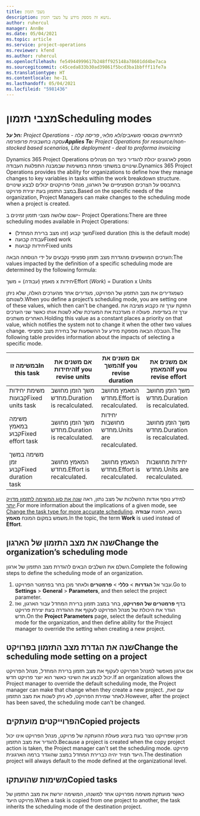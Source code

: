 ```yaml
---
title: מצבי תזמון
description: נושא זה מספק מידע על מצבי תזמון.
author: ruhercul
manager: AnnBe
ms.date: 05/04/2021
ms.topic: article
ms.service: project-operations
ms.reviewer: kfend
ms.author: ruhercul
ms.openlocfilehash: fe54944999617b248ff925148a78601dd4be7aca
ms.sourcegitcommit: c45ceda833b30ad39861f5bcd3ba1bbfff11fe7a
ms.translationtype: HT
ms.contentlocale: he-IL
ms.lasthandoff: 05/04/2021
ms.locfileid: "5981436"
---
```

# <a name="scheduling-modes"></a><span data-ttu-id="b25b4-103">מצבי תזמון</span><span class="sxs-lookup"><span data-stu-id="b25b4-103">Scheduling modes</span></span>

<span data-ttu-id="b25b4-104">_**חל על:** Project Operations לתרחישים מבוססי משאבים/לא מלאי, פריסה קלה - עסקה בחשבונית פרופורמה_</span><span class="sxs-lookup"><span data-stu-id="b25b4-104">_**Applies To:** Project Operations for resource/non-stocked based scenarios, Lite deployment - deal to proforma invoicing_</span></span>


<span data-ttu-id="b25b4-105">Dynamics 365 Project Operations מספק לארגונים יכולת להגדיר כיצד הם מנהלים שינויים במשתני מפתח במשימות שבמבנה התפלגות העבודה.</span><span class="sxs-lookup"><span data-stu-id="b25b4-105">Dynamics 365 Project Operations provides the ability for organizations to define how they manage changes to key variables in tasks within the work breakdown structure.</span></span> <span data-ttu-id="b25b4-106">בהתבסס על הצרכים הספציפיים של הארגון, מנהלי פרויקטים יכולים לבצע שינויים במצב התזמון בעת יצירת פרויקט.</span><span class="sxs-lookup"><span data-stu-id="b25b4-106">Based on the specific needs of the organization, Project Managers can make changes to the scheduling mode when a project is created.</span></span>

<span data-ttu-id="b25b4-107">ישנם שלושה מצבי תזמון זמינים ב- Project Operations:</span><span class="sxs-lookup"><span data-stu-id="b25b4-107">There are three scheduling modes available in Project Operations:</span></span>

  - <span data-ttu-id="b25b4-108">משך קבוע (זהו מצב ברירת המחדל)</span><span class="sxs-lookup"><span data-stu-id="b25b4-108">Fixed duration (this is the default mode)</span></span>
  - <span data-ttu-id="b25b4-109">עבודה קבועה</span><span class="sxs-lookup"><span data-stu-id="b25b4-109">Fixed work</span></span>
  - <span data-ttu-id="b25b4-110">יחידות קבועות</span><span class="sxs-lookup"><span data-stu-id="b25b4-110">Fixed units</span></span>

<span data-ttu-id="b25b4-111">הערכים המושפעים מהגדרת מצב תזמון ספציפי נקבעים על ידי הנוסחה הבאה:</span><span class="sxs-lookup"><span data-stu-id="b25b4-111">The values impacted by the definition of a specific scheduling mode are determined by the following formula:</span></span>

  <span data-ttu-id="b25b4-112">מאמץ (*עבודה*) = משך x יחידות</span><span class="sxs-lookup"><span data-stu-id="b25b4-112">Effort (*Work*) = Duration x Units</span></span>

<span data-ttu-id="b25b4-113">כשמגדירים את מצב התזמון של הפרויקט, מגדירים אחד מהערכים האלה, שלא ניתן לשנותם.</span><span class="sxs-lookup"><span data-stu-id="b25b4-113">When you define a project’s scheduling mode, you are setting one of these values, which then can't be changed.</span></span> <span data-ttu-id="b25b4-114">החזקת ערך זה כקבוע מציבה את ערך זה בעדיפות. פעולה זו מעדכנת את המערכת שלא לשנות אותו כאשר שני הערכים האחרים משתנים.</span><span class="sxs-lookup"><span data-stu-id="b25b4-114">Holding this value as a constant places a priority on that value, which notifies the system not to change it when the other two values change.</span></span> <span data-ttu-id="b25b4-115">הטבלה הבאה מספקת מידע על ההשפעות של בחירת מצב ספציפי.</span><span class="sxs-lookup"><span data-stu-id="b25b4-115">The following table provides information about the impacts of selecting a specific mode.</span></span>

| <span data-ttu-id="b25b4-116">**במשימה זו**</span><span class="sxs-lookup"><span data-stu-id="b25b4-116">**In this task**</span></span>             | <span data-ttu-id="b25b4-117">**אם משנים את היחידות**</span><span class="sxs-lookup"><span data-stu-id="b25b4-117">**If you revise units**</span></span>   | <span data-ttu-id="b25b4-118">**אם משנים את המשך**</span><span class="sxs-lookup"><span data-stu-id="b25b4-118">**If you revise duration**</span></span> | <span data-ttu-id="b25b4-119">**אם משנים את המאמץ**</span><span class="sxs-lookup"><span data-stu-id="b25b4-119">**If you revise effort**</span></span>  |
|----------------------|---------------------------|----------------------------|---------------------------|
| <span data-ttu-id="b25b4-120">משימת יחידות קבועות</span><span class="sxs-lookup"><span data-stu-id="b25b4-120">Fixed units task</span></span>     | <span data-ttu-id="b25b4-121">משך הזמן מחושב מחדש.</span><span class="sxs-lookup"><span data-stu-id="b25b4-121">Duration is recalculated.</span></span> | <span data-ttu-id="b25b4-122">המאמץ מחושב מחדש.</span><span class="sxs-lookup"><span data-stu-id="b25b4-122">Effort is recalculated.</span></span>    | <span data-ttu-id="b25b4-123">משך הזמן מחושב מחדש.</span><span class="sxs-lookup"><span data-stu-id="b25b4-123">Duration is recalculated.</span></span> |
| <span data-ttu-id="b25b4-124">משימה במאמץ קבוע</span><span class="sxs-lookup"><span data-stu-id="b25b4-124">Fixed effort task</span></span>    | <span data-ttu-id="b25b4-125">משך הזמן מחושב מחדש.</span><span class="sxs-lookup"><span data-stu-id="b25b4-125">Duration is recalculated.</span></span> | <span data-ttu-id="b25b4-126">יחידות מחושבות מחדש.</span><span class="sxs-lookup"><span data-stu-id="b25b4-126">Units are recalculated.</span></span>    | <span data-ttu-id="b25b4-127">משך הזמן מחושב מחדש.</span><span class="sxs-lookup"><span data-stu-id="b25b4-127">Duration is recalculated.</span></span> |
| <span data-ttu-id="b25b4-128">משימה במשך זמן קבוע</span><span class="sxs-lookup"><span data-stu-id="b25b4-128">Fixed duration task</span></span>  | <span data-ttu-id="b25b4-129">המאמץ מחושב מחדש.</span><span class="sxs-lookup"><span data-stu-id="b25b4-129">Effort is recalculated.</span></span>   | <span data-ttu-id="b25b4-130">המאמץ מחושב מחדש.</span><span class="sxs-lookup"><span data-stu-id="b25b4-130">Effort is recalculated.</span></span>    | <span data-ttu-id="b25b4-131">יחידות מחושבות מחדש.</span><span class="sxs-lookup"><span data-stu-id="b25b4-131">Units are recalculated.</span></span>   |

<span data-ttu-id="b25b4-132">למידע נוסף אודות ההשלכות של מצב נתון, ראה [שנה את סוג המשימה לתזמון מדויק יותר](https://support.microsoft.com/en-us/office/change-the-task-type-for-more-accurate-scheduling-b0b969ad-45bc-4e9e-8967-435587548a72).</span><span class="sxs-lookup"><span data-stu-id="b25b4-132">For more information about the implications of a given mode, see [Change the task type for more accurate scheduling](https://support.microsoft.com/en-us/office/change-the-task-type-for-more-accurate-scheduling-b0b969ad-45bc-4e9e-8967-435587548a72).</span></span> <span data-ttu-id="b25b4-133">בנושא, המונח **עבודה** משמש במקום המונח **מאמץ**.</span><span class="sxs-lookup"><span data-stu-id="b25b4-133">In the topic, the term **Work** is used instead of **Effort**.</span></span>

## <a name="change-the-organizations-scheduling-mode"></a><span data-ttu-id="b25b4-134">שנה את מצב התזמון של הארגון</span><span class="sxs-lookup"><span data-stu-id="b25b4-134">Change the organization’s scheduling mode</span></span>

<span data-ttu-id="b25b4-135">השלם את השלבים הבאים להגדרת מצב התזמון של ארגון.</span><span class="sxs-lookup"><span data-stu-id="b25b4-135">Complete the following steps to define the scheduling mode of an organization.</span></span>

1. <span data-ttu-id="b25b4-136">עבור אל **הגדרות** \> **כללי** \> **פרמטרים** ולאחר מכן בחר בפרמטר הפרויקט.</span><span class="sxs-lookup"><span data-stu-id="b25b4-136">Go to **Settings** \> **General** \> **Parameters**, and then select the project parameter.</span></span> 
2. <span data-ttu-id="b25b4-137">בדף **פרמטרים של הפרויקט**, בחר במצב תזמון ברירת המחדל עבור הארגון, ואז הגדר את היכולת של מנהל הפרויקט לעקוף את ההגדרה בעת יצירת פרויקט חדש.</span><span class="sxs-lookup"><span data-stu-id="b25b4-137">On the **Project Parameters** page, select the default scheduling mode for the organization, and then define ability for the Project manager to override the setting when creating a new project.</span></span>

## <a name="change-the-scheduling-mode-setting-on-a-project"></a><span data-ttu-id="b25b4-138">שנה את הגדרת מצב התזמון בפרויקט</span><span class="sxs-lookup"><span data-stu-id="b25b4-138">Change the scheduling mode setting on a project</span></span>

<span data-ttu-id="b25b4-139">אם ארגון מאפשר למנהל הפרויקט לעקוף את מצב תזמון ברירת המחדל, מנהל הפרויקט יכול לבצע את השינוי כאשר הוא יוצר פרויקט חדש.</span><span class="sxs-lookup"><span data-stu-id="b25b4-139">If an organization allows the Project manager to override the default scheduling mode, the Project manager can make that change when they create a new project.</span></span> <span data-ttu-id="b25b4-140">עם זאת, לאחר שמירת הפרויקט, לא ניתן לשנות את מצב התזמון.</span><span class="sxs-lookup"><span data-stu-id="b25b4-140">However, after the project has been saved, the scheduling mode can't be changed.</span></span>

## <a name="copied-projects"></a><span data-ttu-id="b25b4-141">הפרוייקטים מועתקים</span><span class="sxs-lookup"><span data-stu-id="b25b4-141">Copied projects</span></span>

<span data-ttu-id="b25b4-142">מכיוון שפרויקט נוצר בעת ביצוע פעולת ההעתקה של פרויקט, מנהל הפרויקט אינו יכול להגדיר את מצב התזמון.</span><span class="sxs-lookup"><span data-stu-id="b25b4-142">Because a project is created when the copy project action is taken, the Project manager can't set the scheduling mode.</span></span> <span data-ttu-id="b25b4-143">פרויקט היעד תמיד יהיה כברירת המחדל במצב שהוגדר ברמה הארגונית.</span><span class="sxs-lookup"><span data-stu-id="b25b4-143">The destination project will always default to the mode defined at the organizational level.</span></span>

## <a name="copied-tasks"></a><span data-ttu-id="b25b4-144">משימות שהועתקו</span><span class="sxs-lookup"><span data-stu-id="b25b4-144">Copied tasks</span></span>

<span data-ttu-id="b25b4-145">כאשר מועתקת משימה מפרויקט אחד למשנהו, המשימה יורשת את מצב התזמון של פרויקט היעד.</span><span class="sxs-lookup"><span data-stu-id="b25b4-145">When a task is copied from one project to another, the task inherits the scheduling mode of the destination project.</span></span>
